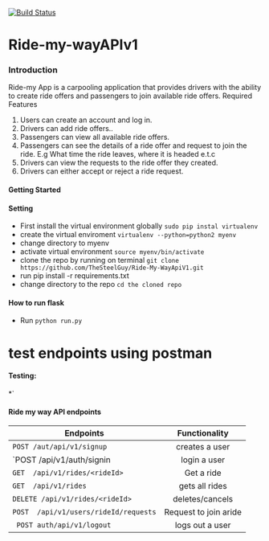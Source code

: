 [![Build Status](https://travis-ci.org/TheSteelGuy/Ride-My-WayApiV1.svg?branch=ft-Getmethods-%23158520402)](https://travis-ci.org/TheSteelGuy/Ride-My-WayApiV1)

# Ride-my-wayAPIv1


### Introduction
Ride-my App is a carpooling application that provides drivers with the ability to create ride offers
and passengers to join available ride offers.
Required Features
1. Users can create an account and log in.
2. Drivers can add ride offers..
3. Passengers can view all available ride offers.
4. Passengers can see the details of a ride offer and request to join the ride. E.g What time
the ride leaves, where it is headed e.t.c
5. Drivers can view the requests to the ride offer they created.
6. Drivers can either accept or reject a ride request.

#### Getting Started




#### Setting
* First install the virtual environment globally `sudo pip instal virtualenv`
* create the virtual enviroment `virtualenv --python=python2 myenv`
* change directory to myenv
* activate virtual environment `source myenv/bin/activate`
* clone the repo by running on terminal `git clone https://github.com/TheSteelGuy/Ride-My-WayApiV1.git `
* run pip install -r requirements.txt
* change directory to the repo `cd the cloned repo`

#### How to run flask
* Run  `python run.py`

# test endpoints using postman



#### Testing:


*`
#### Ride my way API endpoints

| Endpoints                                       |       Functionality                  |
| ------------------------------------------------|:------------------------------------:|
| `POST /aut/api/v1/signup`                       |  creates a user
| `POST /api/v1/auth/signin                       |  login a user                        |   
| `GET  /api/v1/rides/<rideId>`                   |  Get a ride                          |
| `GET  /api/v1/rides`                            |  gets all rides                      |
| `DELETE /api/v1/rides/<rideId>`                 |  deletes/cancels                     |
| `POST  /api/v1/users/rideId/requests`           |  Request to join aride               |
|` POST auth/api/v1/logout`                       |  logs out a user                     |
